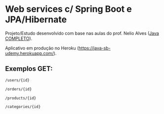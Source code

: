 # Web services c/ Spring Boot e JPA/Hibernate

Projeto/Estudo desenvolvido com base nas aulas do prof. Nelio Alves ([Java COMPLETO]).

Aplicativo em produção no Heroku (https://java-sb-udemy.herokuapp.com/).

## Exemplos GET:

```sh
/users/{id}
```
```sh
/orders/{id}
```
```sh
/products/{id}
```
```sh
/categories/{id}
```

[Java COMPLETO]: <https://www.udemy.com/course/java-curso-completo/>




